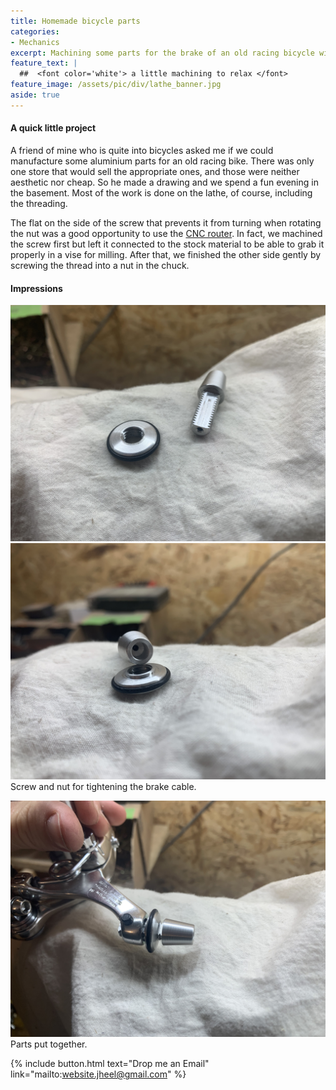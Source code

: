 ```yaml
---
title: Homemade bicycle parts
categories:
- Mechanics
excerpt: Machining some parts for the brake of an old racing bicycle with a friend.
feature_text: |
  ##  <font color='white'> a little machining to relax </font>
feature_image: /assets/pic/div/lathe_banner.jpg
aside: true
---
```


#### A quick little project
A friend of mine who is quite into bicycles asked me if we could manufacture some aluminium parts for an old racing bike. There was only one store that would sell the appropriate ones, and those were neither aesthetic nor cheap. So he made a drawing and we spend a fun evening in the basement. Most of the work is done on the lathe, of course, including the threading.

The flat on the side of the screw that prevents it from turning when rotating the nut was a good opportunity to use the [CNC router](/cnc/2020/03/31/cnc-screen-printer/). In fact, we machined the screw first but left it connected to the stock material to be able to grab it properly in a vise for milling. After that, we finished the other side gently by screwing the thread into a nut in the chuck.

#### Impressions

![Some brake cable tensioning parts](/assets/pic/div/bike_part_1.jpg)
![Some brake cable tensioning parts](/assets/pic/div/bike_part_2.jpg)
Screw and nut for tightening the brake cable.

![Some brake cable tensioning parts](/assets/pic/div/bike_part_3.jpg)
Parts put together.


{% include button.html text="Drop me an Email" link="mailto:website.jheel@gmail.com" %}

<!-- more -->
